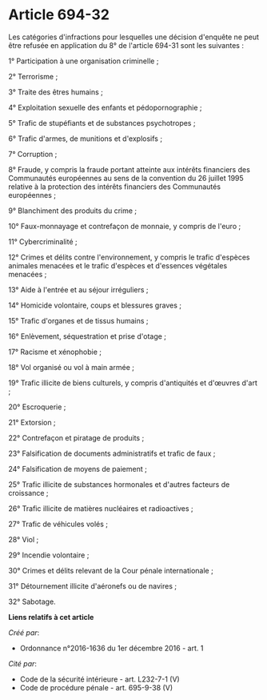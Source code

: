 # Article 694-32

Les catégories d'infractions pour lesquelles une décision d'enquête ne  peut être refusée en application du 8° de l'article
694-31 sont les  suivantes : 

1° Participation à une organisation criminelle ; 

2° Terrorisme ; 

3° Traite des êtres humains ; 

4° Exploitation sexuelle des enfants et pédopornographie ; 

5° Trafic de stupéfiants et de substances psychotropes ; 

6° Trafic d'armes, de munitions et d'explosifs ; 

7° Corruption ; 

8° Fraude, y compris la fraude portant atteinte aux intérêts financiers  des Communautés européennes au sens de la convention
du 26 juillet 1995  relative à la protection des intérêts financiers des Communautés  européennes ; 

9° Blanchiment des produits du crime ; 

10° Faux-monnayage et contrefaçon de monnaie, y compris de l'euro ; 

11° Cybercriminalité ; 

12° Crimes et délits contre l'environnement, y compris le trafic  d'espèces animales menacées et le trafic d'espèces et
d'essences  végétales menacées ; 

13° Aide à l'entrée et au séjour irréguliers ; 

14° Homicide volontaire, coups et blessures graves ; 

15° Trafic d'organes et de tissus humains ; 

16° Enlèvement, séquestration et prise d'otage ; 

17° Racisme et xénophobie ; 

18° Vol organisé ou vol à main armée ; 

19° Trafic illicite de biens culturels, y compris d'antiquités et d'œuvres d'art ; 

20° Escroquerie ; 

21° Extorsion ; 

22° Contrefaçon et piratage de produits ; 

23° Falsification de documents administratifs et trafic de faux ; 

24° Falsification de moyens de paiement ; 

25° Trafic illicite de substances hormonales et d'autres facteurs de croissance ; 

26° Trafic illicite de matières nucléaires et radioactives ; 

27° Trafic de véhicules volés ; 

28° Viol ; 

29° Incendie volontaire ; 

30° Crimes et délits relevant de la Cour pénale internationale ; 

31° Détournement illicite d'aéronefs ou de navires ; 

32° Sabotage.

**Liens relatifs à cet article**

_Créé par_:

  - Ordonnance n°2016-1636 du 1er décembre 2016 - art. 1

_Cité par_:

  - Code de la sécurité intérieure - art. L232-7-1 (V)
  - Code de procédure pénale - art. 695-9-38 (V)
